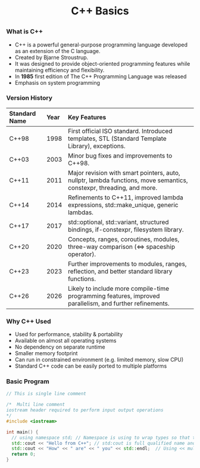 <h1 style="text-align:center;"> C++ Basics </p>

### What is C++

- C++ is a powerful general-purpose programming language developed as an extension of the C language.
- Created by Bjarne Stroustrup.
- It was designed to provide object-oriented programming features while maintaining efficiency and flexibility.
- In **1985** first edition of The C++ Programming Language was released
- Emphasis on system programming

### Version History

| Standard Name | Year | Key Features                                                                                                         |
| :------------ | :--- | :------------------------------------------------------------------------------------------------------------------- |
| C++98         | 1998 | First official ISO standard. Introduced templates, STL (Standard Template Library), exceptions.                      |
| C++03         | 2003 | Minor bug fixes and improvements to C++98.                                                                           |
| C++11         | 2011 | Major revision with smart pointers, auto, nullptr, lambda functions, move semantics, constexpr, threading, and more. |
| C++14         | 2014 | Refinements to C++11, improved lambda expressions, std::make_unique, generic lambdas.                                |
| C++17         | 2017 | std::optional, std::variant, structured bindings, if-constexpr, filesystem library.                                  |
| C++20         | 2020 | Concepts, ranges, coroutines, modules, three-way comparison (<=> spaceship operator).                                |
| C++23         | 2023 | Further improvements to modules, ranges, reflection, and better standard library functions.                          |
| C++26         | 2026 | Likely to include more compile-time programming features, improved parallelism, and further refinements.             |

### Why C++ Used

- Used for performance, stability & portability
- Available on almost all operating systems
- No dependency on separate runtime
- Smaller memory footprint
- Can run in constrained environment (e.g. limited memory, slow CPU)
- Standard C++ code can be easily ported to multiple platforms

### Basic Program

```cpp
// This is single line comment

/*  Multi line comment
iostream header required to perform input output operations
*/
#include <iostream>

int main() {
  // using namespace std; // Namespace is using to wrap types so that they are not visible outside
  std::cout << "Hello from C++"; // std:cout is full qualified name and << is called insertion operator
  std::cout << "How" << " are" << " you" << std::endl;  // Using << multiple times is Cascading of operators, endl is manipulator, adds new line and flushes the output buffer
  return 0;
}
```
